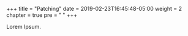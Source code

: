 +++
title = "Patching"
date = 2019-02-23T16:45:48-05:00
weight = 2
chapter = true
pre = "<b> </b>"
+++


Lorem Ipsum.
